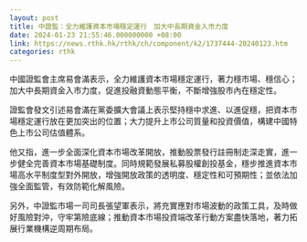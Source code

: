 ```yaml
---
layout: post
title: 中證監：全力維護資本市場穩定運行　加大中長期資金入市力度
date: 2024-01-23 21:55:46.000000000 +08:00
link: https://news.rthk.hk/rthk/ch/component/k2/1737444-20240123.htm
categories: rthk
---
```


中國證監會主席易會滿表示，全力維護資本市場穩定運行，著力穩市場、穩信心；加大中長期資金入市力度，促進投融資動態平衡，不斷增強股市內在穩定性。

證監會發文引述易會滿在黨委擴大會議上表示堅持穩中求進、以進促穩，把資本市場穩定運行放在更加突出的位置；大力提升上市公司質量和投資價值，構建中國特色上市公司估值體系。

他又指，進一步全面深化資本市場改革開放，推動股票發行註冊制走深走實，進一步健全完善資本市場基礎制度。同時規範發展私募股權創投基金，穩步推進資本市場高水平制度型對外開放，增強開放政策的透明度、穩定性和可預期性；並依法加強全面監管，有效防範化解風險。

另外，中證監市場一司司長張望軍表示，將充實應對市場波動的政策工具，及時做好風險對沖，守牢第險底線；推動資本市場投資端改革行動方案盡快落地，著力拓展行業機構逆周期布局。

